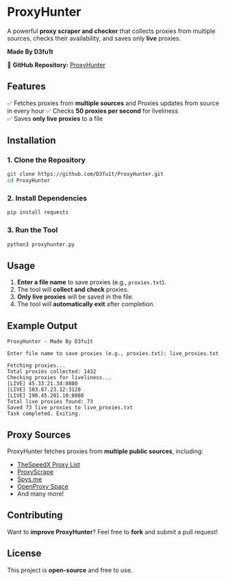 # ProxyHunter
A powerful **proxy scraper and checker** that collects proxies from multiple sources, checks their availability, and saves only **live** proxies.

**Made By D3fu1t**  

📌 **GitHub Repository:** [ProxyHunter](https://github.com/D3fu1t/ProxyHunter)

## Features
✅ Fetches proxies from **multiple sources** and Proxies updates from source in every hour
✅ Checks **50 proxies per second** for liveliness  
✅ Saves **only live proxies** to a file  

## Installation

### 1. Clone the Repository
```sh
git clone https://github.com/D3fu1t/ProxyHunter.git
cd ProxyHunter
```

### 2. Install Dependencies
```sh
pip install requests
```

### 3. Run the Tool
```sh
python3 proxyhunter.py
```

## Usage
1. **Enter a file name** to save proxies (e.g., `proxies.txt`).  
2. The tool will **collect and check** proxies.  
3. **Only live proxies** will be saved in the file.  
4. The tool will **automatically exit** after completion.  

## Example Output
```plaintext
ProxyHunter - Made By D3fu1t

Enter file name to save proxies (e.g., proxies.txt): live_proxies.txt

Fetching proxies...
Total proxies collected: 1432
Checking proxies for liveliness...
[LIVE] 45.33.21.34:8080
[LIVE] 103.87.23.12:3128
[LIVE] 190.45.201.10:8080
Total live proxies found: 73
Saved 73 live proxies to live_proxies.txt
Task completed. Exiting.
```

## Proxy Sources
ProxyHunter fetches proxies from **multiple public sources**, including:  
- [TheSpeedX Proxy List](https://github.com/TheSpeedX/SOCKS-List)  
- [ProxyScrape](https://api.proxyscrape.com)  
- [Spys.me](https://spys.me/proxy.txt)  
- [OpenProxy Space](https://openproxy.space)  
- And many more!  

## Contributing
Want to **improve ProxyHunter**? Feel free to **fork** and submit a pull request!  

## License
This project is **open-source** and free to use.

